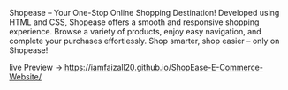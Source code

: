 Shopease – Your One-Stop Online Shopping Destination! Developed using HTML and CSS, Shopease offers a smooth and responsive shopping experience. Browse a variety of products, enjoy easy navigation, and complete your purchases effortlessly. Shop smarter, shop easier – only on Shopease!

live Preview -> https://iamfaizall20.github.io/ShopEase-E-Commerce-Website/
